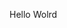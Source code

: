 Hello Wolrd






























































































































































































































































































































































































































































































































































































































































































































































































































































































































































































































































































































































































































































































































































































































































































































































































































































































































































































































































































































































































































































































































































































































































































































































































































































































































































































































































































































































































































































































































































































































































































































































































































































































































































































































































































































































































